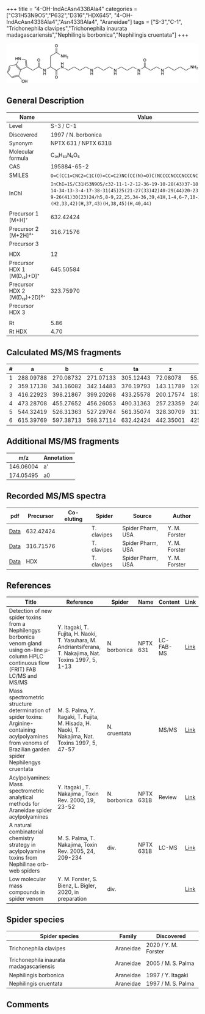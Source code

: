 +++
title = "4-OH-IndAcAsn433ßAla4"
categories = ["C31H53N9O5","P632","D316","HDX645",
"4-OH-IndAcAsn433ßAla4","Asn433ßAla4",
"Araneidae"]
tags = ["S-3","C-1",
"Trichonephila clavipes","Trichonephila inaurata madagascariensis","Nephilingis borbonica","Nephilingis cruentata"]
+++

![](/img/4-OH-IndAcAsn433bAla4.png)

## General Description

| Name                         | Value                |
|------------------------------|----------------------|
| Level                        | S-3 / C-1                    |
| Discovered                   | 1997 / N. borbonica  |
| Synonym                      | NPTX 631 / NPTX 631B |
| Molecular formula            | C₃₁H₅₃N₉O₅           |
| CAS                          | 195884-65-2          |
| SMILES | `O=C(CC1=CNC2=C1C(O)=CC=C2)NC(CC(N)=O)C(NCCCCNCCCNCCCNC(CCNCCCCN)=O)=O`  |
| InChI  | `InChI=1S/C31H53N9O5/c32-11-1-2-12-36-19-10-28(43)37-18-7-16-35-15-6-14-34-13-3-4-17-38-31(45)25(21-27(33)42)40-29(44)20-23-22-39-24-8-5-9-26(41)30(23)24/h5,8-9,22,25,34-36,39,41H,1-4,6-7,10-21,32H2,(H2,33,42)(H,37,43)(H,38,45)(H,40,44)`  |
|                              |                      |
| Precursor 1 [M+H]⁺           | 632.42424            |
| Precursor 2 [M+2H]²⁺         | 316.71576            |
| Precursor 3                  |                      |
|                              |                      |
| HDX                          | 12                   |
| Precursor HDX 1 [M(D₁₂)+D]⁺   | 645.50584            |
| Precursor HDX 2 [M(D₁₂)+2D]²⁺ | 323.75970            |
| Precursor HDX 3              |                      |
|                              |                      |
| Rt                           | 5.86                     |
| Rt HDX                       | 4.70                     |

## Calculated MS/MS fragments

| # | a         | b         | c         | ta        | z         | y         | tz        |
|---|-----------|-----------|-----------|-----------|-----------|-----------|-----------|
| 1 | 288.09788 | 270.08732 | 271.07133 | 305.12443 | 72.08078 | 55.05423 | 89.10732 |
| 2 | 359.17138 | 341.16082 | 342.14483 | 376.19793 | 143.11789 | 126.09134 | 160.14444 |
| 3 | 416.22923 | 398.21867 | 399.20268 | 433.25578 | 200.17574 | 183.14919 | 217.20229 |
| 4 | 473.28708 | 455.27652 | 456.26053 | 490.31363 | 257.23359 | 240.20704 | 274.26014 |
| 5 | 544.32419 | 526.31363 | 527.29764 | 561.35074 | 328.30709 | 311.28054 | 345.33364 |
| 6 | 615.39769 | 597.38713 | 598.37114 | 632.42424 | 442.35001 | 425.32347 | 459.37656 |

## Additional MS/MS fragments

| m/z       | Annotation |
|-----------|------------|
| 146.06004    | a'   |
| 174.05495    | a0   |

## Recorded MS/MS spectra

| pdf | Precursor | Co-eluting | Spider | Source | Author |
|-----|-----------|------------|--------|--------|--------|
| [Data](/pdf/N-clavipes/632_4-OH-IndAcAsn433bAla4_Nc.pdf) | 632.42424  |           | T. clavipes| Spider Pharm, USA | Y. M. Forster |
| [Data](/pdf/N-clavipes/632_4-OH-IndAcAsn433bAla4_Nc_2.pdf) | 316.71576  |           | T. clavipes| Spider Pharm, USA | Y. M. Forster |
| [Data](/pdf/N-clavipes/632_4-OH-IndAcAsn433bAla4_Nc_HDX.pdf) | HDX  |           | T. clavipes| Spider Pharm, USA | Y. M. Forster |

## References

| Title                                                                                                                                                        | Reference                                                                                                 | Spider       | Name      | Content   | Link                                                                                                               |
|--------------------------------------------------------------------------------------------------------------------------------------------------------------|-----------------------------------------------------------------------------------------------------------|--------------|-----------|-----------|--------------------------------------------------------------------------------------------------------------------|
| Detection of new spider toxins from a Nephilengys borbonica venom gland using on-line µ-column HPLC continuous flow (FRIT) FAB LC/MS and MS/MS               | Y. Itagaki, T. Fujita, H. Naoki, T. Yasuhara, M. Andriantsiferana, T. Nakajima, Nat. Toxins 1997, 5, 1-13 | N. borbonica | NPTX 631  | LC-FAB-MS | [Link](https://onlinelibrary.wiley.com/doi/abs/10.1002/%28SICI%29%281997%295%3A1%3C1%3A%3AAID-NT1%3E3.0.CO%3B2-8)  |
| Mass spectrometric structure determination of spider toxins: Arginine-containing acylpolyamines from venoms of Brazilian garden spider Nephilengys cruentata | M. S. Palma, Y. Itagaki, T. Fujita, M. Hisada, H. Naoki, T. Nakajima, Nat. Toxins 1997, 5, 47-57          | N. cruentata |           | MS/MS     | [Link](https://onlinelibrary.wiley.com/doi/abs/10.1002/%28SICI%29%281997%295%3A2%3C47%3A%3AAID-NT1%3E3.0.CO%3B2-X) |
| Acylpolyamines: Mass spectrometric analytical methods for Araneidae spider acylpolyamines                                                                    | Y. Itagaki , T. Nakajima , Toxin Rev. 2000, 19, 23-52                                                     | N. borbonica | NPTX 631B | Review    | [Link](https://www.tandfonline.com/doi/abs/10.1081/TXR-100100314)                                                  |
| A natural combinatorial chemistry strategy in acylpolyamine toxins from Nephilinae orb-web spiders                                                           | M. S. Palma, T. Nakajima, Toxin Rev. 2005, 24, 209-234                                                    | div.         | NPTX 631B | LC-MS     | [Link](https://www.tandfonline.com/doi/abs/10.1081/TXR-200057857)                                                  |
| Low molecular mass compounds in spider venom      | Y. M. Forster, S. Bienz, L. Bigler, 2020, in preparation          | div.       |   |   | [Link](unknown) |

## Spider species

| Spider species                    | Family    | Discovered         |
|-----------------------------------|-----------|--------------------|
| Trichonephila clavipes | Araneidae | 2020 / Y. M. Forster |
| Trichonephila inaurata madagascariensis | Araneidae | 2005 / M. S. Palma |
| Nephilingis borbonica             | Araneidae | 1997 / Y. Itagaki  |
| Nephilingis cruentata             | Araneidae | 1997 / M. S. Palma |

## Comments